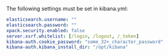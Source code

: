 The following settings must be set in kibana.yml:

```yaml
elasticsearch.username: ""
elasticsearch.password: ""
xpack.security.enabled: false
server.xsrf.whitelist: [/login, /logout, /_token]
kibana-auth.cookie_password: "some_32+_character_password"
kibana-auth.kibana_install_dir: "/opt/kibana"
```
